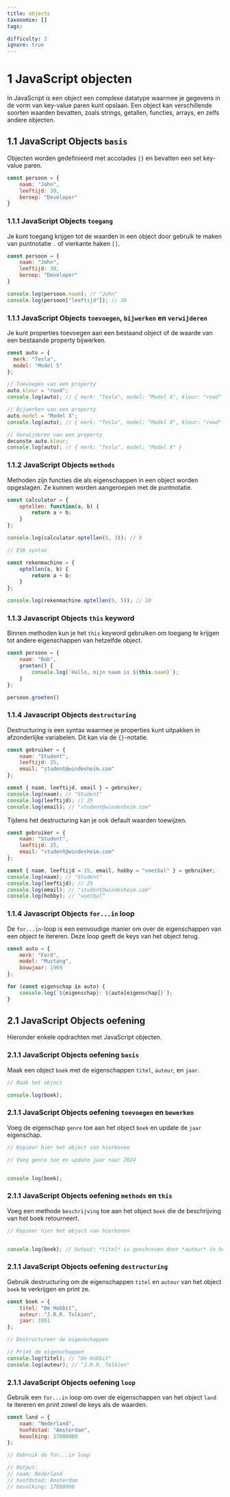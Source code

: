 ```yaml
---
title: objects
taxonomie: []
tags:

difficulty: 2
ignore: true 
---
```


# 1 JavaScript objecten
In JavaScript is een object een complexe datatype waarmee je gegevens in de vorm van key-value paren kunt opslaan. Een object kan verschillende soorten waarden bevatten, zoals strings, getallen, functies, arrays, en zelfs andere objecten.

## 1.1 JavaScript Objects `basis`
Objecten worden gedefinieerd met accolades `{}` en bevatten een set key-value paren.

```javascript
const persoon = {
    naam: "John",
    leeftijd: 30,
    beroep: "Developer"
}
```

### 1.1.1 JavaScript Objects `toegang`
Je kunt toegang krijgen tot de waarden in een object door gebruik te maken van puntnotatie `.` of vierkante haken `[]`.

```javascript
const persoon = {
    naam: "John",
    leeftijd: 30,
    beroep: "Developer"
}

console.log(persoon.naam); // "John"
console.log(persoon["leeftijd"]); // 30
```

### 1.1.1 JavaScript Objects `toevoegen`, `bijwerken` en `verwijderen`
Je kunt properties toevoegen aan een bestaand object of de waarde van een bestaande property bijwerken.

```javascript
const auto = {
  merk: "Tesla",
  model: "Model S"
};

// Toevoegen van een property
auto.kleur = "rood";
console.log(auto); // { merk: "Tesla", model: "Model S", kleur: "rood" }

// Bijwerken van een property
auto.model = "Model X";
console.log(auto); // { merk: "Tesla", model: "Model X", kleur: "rood" }

// Verwijderen van een property
deconste auto.kleur;
console.log(auto); // { merk: "Tesla", model: "Model X" }
```

### 1.1.2 JavaScript Objects `methods`
Methoden zijn functies die als eigenschappen in een object worden opgeslagen. Ze kunnen worden aangeroepen met de puntnotatie.

```javascript
const calculator = {
    optellen: function(a, b) {
        return a + b;
    }
};

console.log(calculator.optellen(5, 3)); // 8

// ES6 syntax

const rekenmachine = {
    optellen(a, b) {
        return a + b;
    }
};

console.log(rekenmachine.optellen(5, 5)); // 10
```

### 1.1.3 Javascript Objects `this` keyword
Binnen methoden kun je het `this` keyword gebruiken om toegang te krijgen tot andere eigenschappen van hetzelfde object.

```javascript
const persoon = {
    naam: "Bob",
    groeten() {
        console.log(`Hallo, mijn naam is ${this.naam}`);
    }
};

persoon.groeten()
```

### 1.1.4 Javascript Objects `destructuring`
Destructuring is een syntax waarmee je properties kunt uitpakken in afzonderlijke variabelen. Dit kan via de `{}`-notatie.

```javascript
const gebruiker = {
    naam: "Student",
    leeftijd: 25,
    email: "student@windesheim.com"
};

const { naam, leeftijd, email } = gebruiker;
console.log(naam); // "Student"
console.log(leeftijd); // 25
console.log(email); // "student@windesheim.com"
```

Tijdens het destructuring kan je ook default waarden toewijzen.

```javascript
const gebruiker = {
    naam: "Student",
    leeftijd: 25,
    email: "student@windesheim.com"
};

const { naam, leeftijd = 15, email, hobby = "voetbal" } = gebruiker;
console.log(naam); // "Student"
console.log(leeftijd); // 25
console.log(email); // "student@windesheim.com"
console.log(hobby); // "voetbal"
```

### 1.1.4 Javascript Objects `for...in` loop
De `for...in`-loop is een eenvoudige manier om over de eigenschappen van een object te itereren. Deze loop geeft de keys van het object terug.

```javascript
const auto = {
    merk: "Ford",
    model: "Mustang",
    bouwjaar: 1969
};

for (const eigenschap in auto) {
    console.log(`${eigenschap}: ${auto[eigenschap]}`);
}
```

## 2.1 JavaScript Objects oefening
Hieronder enkele opdrachten met JavaScript objecten.

### 2.1.1 JavaScript Objects oefening `basis`
Maak een object `boek` met de eigenschappen `titel`, `auteur`, en `jaar`.

```javascript runner
// Maak het object

console.log(boek);
```

### 2.1.1 JavaScript Objects oefening `toevoegen` en `bewerken`
Voeg de eigenschap `genre` toe aan het object `boek` en update de `jaar` eigenschap.

```javascript runner
// Kopieer hier het object van hierboven

// Voeg genre toe en update jaar naar 2024


console.log(boek);
```

### 2.1.1 JavaScript Objects oefening `methods` en `this`
Voeg een methode `beschrijving` toe aan het object `boek` die de beschrijving van het boek retourneert.

```javascript runner
// Kopieer hier het object van hierboven


console.log(boek); // Output: *titel* is geschreven door *auteur* in het jaar *jaar*.
```

### 2.1.1 JavaScript Objects oefening `destructuring`
Gebruik destructuring om de eigenschappen `titel` en `auteur` van het object `boek` te verkrijgen en print ze.

```javascript runner
const boek = {
    titel: "De Hobbit",
    auteur: "J.R.R. Tolkien",
    jaar: 1951
};

// Destructureer de eigenschappen

// Print de eigenschappen
console.log(titel); // "De Hobbit"
console.log(auteur); // "J.R.R. Tolkien"
```

### 2.1.1 JavaScript Objects oefening `loop`
Gebruik een `for...in` loop om over de eigenschappen van het object `land` te itereren en print zowel de keys als de waarden.

```javascript runner
const land = {
    naam: "Nederland",
    hoofdstad: "Amsterdam",
    bevolking: 17000000
};

// Gebruik de for...in loop

// Output:
// naam: Nederland
// hoofdstad: Amsterdam
// bevolking: 17000000
```